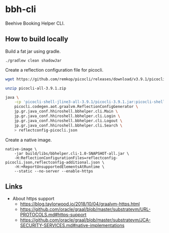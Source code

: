 bbh-cli
=======
Beehive Booking Helper CLI.

How to build locally
--------------------
Build a fat jar using gradle.

    ./gradlew clean shadowJar
    
Create a reflection configuration file for picocli.

```bash
wget https://github.com/remkop/picocli/releases/download/v3.9.1/picocli-all-3.9.1.zip -O picocli-all-3.9.1.zip
```
```bash
unzip picocli-all-3.9.1.zip
```
```bash
java \
    -cp 'picocli-shell-jline3-all-3.9.1/picocli-3.9.1.jar:picocli-shell-jline3-all-3.9.1/picocli-codegen-3.9.1-tests.jar:picocli-shell-jline3-all-3.9.1/picocli-codegen-3.9.1.jar:build/libs/bbhelper.cli-1.0-SNAPSHOT-all.jar' \
    picocli.codegen.aot.graalvm.ReflectionConfigGenerator \
    jp.gr.java_conf.hhiroshell.bbhelper.cli.Main \
    jp.gr.java_conf.hhiroshell.bbhelper.cli.Login \
    jp.gr.java_conf.hhiroshell.bbhelper.cli.Logout \
    jp.gr.java_conf.hhiroshell.bbhelper.cli.Search \
    > reflectconfig-picocli.json
```
  
Create a native image.

    native-image \
        -jar build/libs/bbhelper.cli-1.0-SNAPSHOT-all.jar \
        -H:ReflectionConfigurationFiles=reflectconfig-picocli.json,reflectconfig-additional.json \
        -H:+ReportUnsupportedElementsAtRuntime \
        --static --no-server --enable-https

Links
-----

- About https support
    * https://blog.taylorwood.io/2018/10/04/graalvm-https.html
    * https://github.com/oracle/graal/blob/master/substratevm/URL-PROTOCOLS.md#https-support
    * https://github.com/oracle/graal/blob/master/substratevm/JCA-SECURITY-SERVICES.md#native-implementations